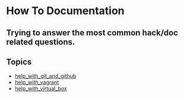 # How To Documentation

## Trying to answer the most common hack/doc related questions.

## Topics

* [help_with_git_and_github](https://github.com/Islandora-Collaboration-Group/icg_information/blob/master/how_to_documentation/help_with_git_and_github.md)
* [help_with_vagrant](https://github.com/Islandora-Collaboration-Group/icg_information/blob/master/how_to_documentation/help_with_vagrant.md)
* [help_with_virtual_box](https://github.com/Islandora-Collaboration-Group/icg_information/blob/master/how_to_documentation/help_with_virtual_box.md)


